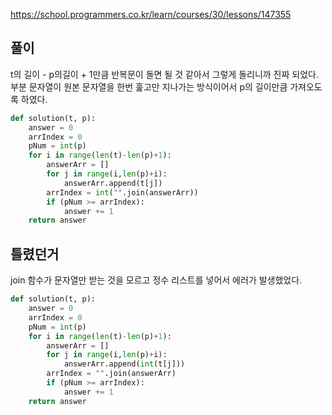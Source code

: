 https://school.programmers.co.kr/learn/courses/30/lessons/147355

풀이
-------------
t의 길이 - p의길이 + 1만큼 반복문이 돌면 될 것 같아서 그렇게 돌리니까 진짜 되었다.<br>
부분 문자열이 원본 문자열을 한번 훑고만 지나가는 방식이어서 p의 길이만큼 가져오도록 하였다.

```python
def solution(t, p):
    answer = 0
    arrIndex = 0
    pNum = int(p)
    for i in range(len(t)-len(p)+1):
        answerArr = []
        for j in range(i,len(p)+i):
            answerArr.append(t[j])
        arrIndex = int("".join(answerArr))
        if (pNum >= arrIndex):
            answer += 1
    return answer
```

틀렸던거
-------------
join 함수가 문자열만 받는 것을 모르고
정수 리스트를 넣어서 에러가 발생했었다.

```python
def solution(t, p):
    answer = 0
    arrIndex = 0
    pNum = int(p)
    for i in range(len(t)-len(p)+1):
        answerArr = []
        for j in range(i,len(p)+i):
            answerArr.append(int(t[j]))
        arrIndex = "".join(answerArr)
        if (pNum >= arrIndex):
            answer += 1
    return answer
```